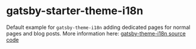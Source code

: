 # gatsby-starter-theme-i18n

Default example for `gatsby-theme-i18n` adding dedicated pages for normal pages and blog posts.
More information here: [gatsby-theme-i18n source code](https://github.com/gatsbyjs/themes/tree/master/packages/gatsby-theme-i18n)
